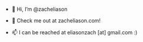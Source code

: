 - 👋 Hi, I’m @zacheliason
- 👀 Check me out at zacheliason.com!

- 📫 I can be reached at eliasonzach [at] gmail.com :)

<!---
zacheliason/zacheliason is a ✨ special ✨ repository because its `README.md` (this file) appears on your GitHub profile.
You can click the Preview link to take a look at your changes.
--->
